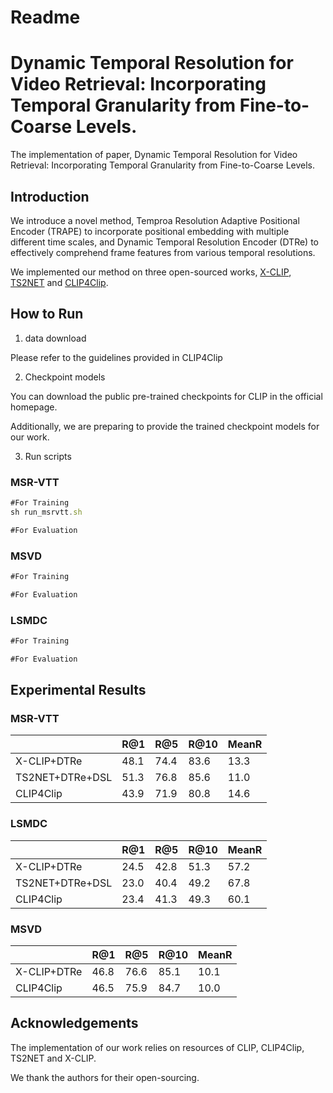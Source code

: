 # Readme

# Dynamic Temporal Resolution for Video Retrieval: Incorporating Temporal Granularity from Fine-to-Coarse Levels.

The implementation of paper,  Dynamic Temporal Resolution for Video Retrieval: Incorporating Temporal Granularity from Fine-to-Coarse Levels.

## Introduction

We introduce a novel method, Temproa Resolution Adaptive Positional Encoder (TRAPE) to incorporate positional embedding with multiple different time scales, and Dynamic Temporal Resolution Encoder (DTRe) to effectively comprehend frame features from various temporal resolutions.

We implemented our method on three open-sourced works, [X-CLIP](https://github.com/xuguohai/X-CLIP), [TS2NET](https://github.com/yuqi657/ts2_net) and [CLIP4Clip](https://github.com/ArrowLuo/CLIP4Clip).

## How to Run

1) data download

Please refer to the guidelines provided in CLIP4Clip

2) Checkpoint models

You can download the public pre-trained checkpoints for CLIP in the official homepage.

Additionally, we  are preparing to provide the trained checkpoint models for our  work.

3) Run scripts

### MSR-VTT

```jsx
#For Training
sh run_msrvtt.sh

#For Evaluation

```

### MSVD

```jsx
#For Training

#For Evaluation

```

### LSMDC

```jsx
#For Training

#For Evaluation

```

## Experimental Results

### MSR-VTT

|  | R@1 | R@5 | R@10 | MeanR |
| --- | --- | --- | --- | --- |
| X-CLIP+DTRe | 48.1 | 74.4 | 83.6 | 13.3 |
| TS2NET+DTRe+DSL | 51.3 | 76.8 | 85.6 | 11.0 |
| CLIP4Clip | 43.9 | 71.9 | 80.8 | 14.6 |

### LSMDC

|  | R@1 | R@5 | R@10 | MeanR |
| --- | --- | --- | --- | --- |
| X-CLIP+DTRe | 24.5 | 42.8 | 51.3 | 57.2 |
| TS2NET+DTRe+DSL | 23.0 | 40.4 | 49.2 | 67.8 |
| CLIP4Clip | 23.4 | 41.3 | 49.3 | 60.1 |

### MSVD

|  | R@1 | R@5 | R@10 | MeanR |
| --- | --- | --- | --- | --- |
| X-CLIP+DTRe | 46.8 | 76.6 | 85.1 | 10.1 |
| CLIP4Clip | 46.5 | 75.9 | 84.7 | 10.0 |

## Acknowledgements

The implementation of our work relies on resources of CLIP, CLIP4Clip, TS2NET and X-CLIP. 

We thank the authors for their open-sourcing.